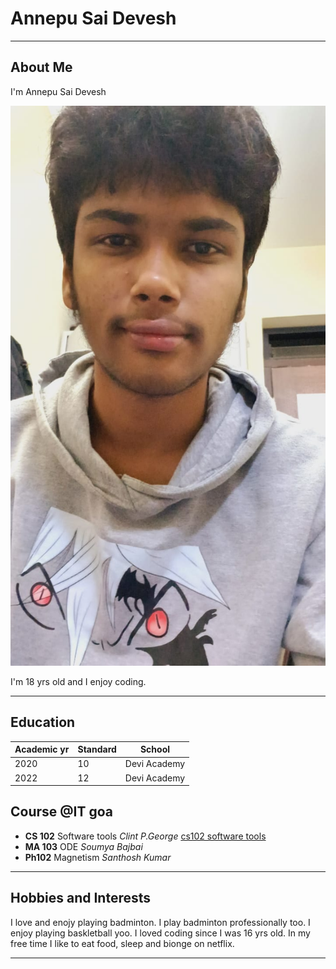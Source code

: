 # Annepu Sai Devesh
******
## About Me
I'm Annepu Sai Devesh

![Sai Devesh](saidevesh.jpeg)

I'm 18 yrs old and I enjoy coding.
******
## Education

| Academic yr | Standard | School |
| ----------- | ----------- | ----------- |
| 2020 | 10 | Devi Academy |
| 2022 | 12 | Devi Academy |


## Course @IT goa
- **CS 102** Software tools *Clint P.George* [cs102 software tools](https://clintpgeorge.github.io/cs-102/spring-2023/)
- **MA 103** ODE *Soumya Bajbai*
- **Ph102** Magnetism *Santhosh Kumar*
******
## Hobbies and Interests
I love and enojy playing badminton. I play badminton professionally too. I enjoy playing baskletball yoo. I loved coding since I was 16 yrs old. In my free time I like to eat food, sleep and bionge on netflix.
******



